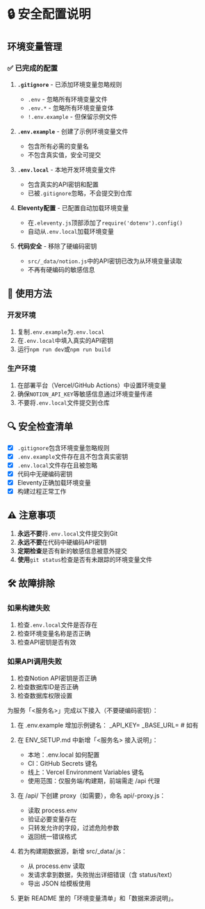 # 🔒 安全配置说明

## 环境变量管理

### ✅ 已完成的配置

1. **`.gitignore`** - 已添加环境变量忽略规则
   - `.env` - 忽略所有环境变量文件
   - `.env.*` - 忽略所有环境变量变体
   - `!.env.example` - 但保留示例文件

2. **`.env.example`** - 创建了示例环境变量文件
   - 包含所有必需的变量名
   - 不包含真实值，安全可提交

3. **`.env.local`** - 本地开发环境变量文件
   - 包含真实的API密钥和配置
   - 已被`.gitignore`忽略，不会提交到仓库

4. **Eleventy配置** - 已配置自动加载环境变量
   - 在`.eleventy.js`顶部添加了`require('dotenv').config()`
   - 自动从`.env.local`加载环境变量

5. **代码安全** - 移除了硬编码密钥
   - `src/_data/notion.js`中的API密钥已改为从环境变量读取
   - 不再有硬编码的敏感信息

## 🚀 使用方法

### 开发环境
1. 复制`.env.example`为`.env.local`
2. 在`.env.local`中填入真实的API密钥
3. 运行`npm run dev`或`npm run build`

### 生产环境
1. 在部署平台（Vercel/GitHub Actions）中设置环境变量
2. 确保`NOTION_API_KEY`等敏感信息通过环境变量传递
3. 不要将`.env.local`文件提交到仓库

## 🔍 安全检查清单

- [x] `.gitignore`包含环境变量忽略规则
- [x] `.env.example`文件存在且不包含真实密钥
- [x] `.env.local`文件存在且被忽略
- [x] 代码中无硬编码密钥
- [x] Eleventy正确加载环境变量
- [x] 构建过程正常工作

## ⚠️ 注意事项

1. **永远不要**将`.env.local`文件提交到Git
2. **永远不要**在代码中硬编码API密钥
3. **定期检查**是否有新的敏感信息被意外提交
4. **使用**`git status`检查是否有未跟踪的环境变量文件

## 🛠️ 故障排除

### 如果构建失败
1. 检查`.env.local`文件是否存在
2. 检查环境变量名称是否正确
3. 检查API密钥是否有效

### 如果API调用失败
1. 检查Notion API密钥是否正确
2. 检查数据库ID是否正确
3. 检查数据库权限设置


为服务「<服务名>」完成以下接入（不要硬编码密钥）：
1) 在 .env.example 增加示例键名：
   <SERVICE>_API_KEY=
   <SERVICE>_BASE_URL=   # 如有

2) 在 ENV_SETUP.md 中新增「<服务名> 接入说明」：
   - 本地：.env.local 如何配置
   - CI：GitHub Secrets 键名
   - 线上：Vercel Environment Variables 键名
   - 使用范围：仅服务端/构建期，前端需走 /api 代理

3) 在 /api/ 下创建 proxy（如需要），命名 api/<service>-proxy.js：
   - 读取 process.env
   - 验证必要变量存在
   - 只转发允许的字段，过滤危险参数
   - 返回统一错误格式

4) 若为构建期数据源，新增 src/_data/<service>.js：
   - 从 process.env 读取
   - 发请求拿到数据，失败抛出详细错误（含 status/text）
   - 导出 JSON 给模板使用

5) 更新 README 里的「环境变量清单」和「数据来源说明」。

